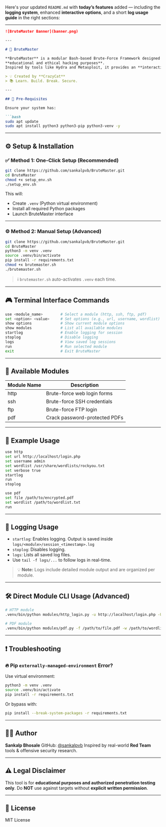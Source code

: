 Here's your updated `README.md` with **today’s features** added — including the **logging system**, enhanced **interactive options**, and a short **log usage guide** in the right sections:

---

````markdown
![BruteMaster Banner](banner.png)

---

# 🚀 BruteMaster

**BruteMaster** is a modular Bash-based Brute-Force Framework designed for  
**educational and ethical hacking purposes**.  
Inspired by tools like Hydra and Metasploit, it provides an **interactive terminal interface** and supports modular attacks like HTTP, SSH, FTP, and PDF password brute-forcing.

> 💡 Created by **CrazyCat**  
> 📚 Learn. Build. Break. Secure.

---

## 🔰 Pre-Requisites

Ensure your system has:

```bash
sudo apt update
sudo apt install python3 python3-pip python3-venv -y
````

---

## ⚙️ Setup & Installation

### ✅ Method 1: One-Click Setup (Recommended)

```bash
git clone https://github.com/sankalpvb/BruteMaster.git
cd BruteMaster
chmod +x setup_env.sh
./setup_env.sh
```

This will:

* Create `.venv` (Python virtual environment)
* Install all required Python packages
* Launch BruteMaster interface

---

### ⚙️ Method 2: Manual Setup (Advanced)

```bash
git clone https://github.com/sankalpvb/BruteMaster.git
cd BruteMaster
python3 -m venv .venv
source .venv/bin/activate
pip install -r requirements.txt
chmod +x brutemaster.sh
./brutemaster.sh
```

> ℹ️ `brutemaster.sh` auto-activates `.venv` each time.

---

## 🎮 Terminal Interface Commands

```bash
use <module_name>        # Select a module (http, ssh, ftp, pdf)
set <option> <value>     # Set options (e.g., url, username, wordlist)
show options             # Show current module options
show modules             # List all available modules
startlog                 # Enable logging for session
stoplog                  # Disable logging
logs                     # View saved log sessions
run                      # Run selected module
exit                     # Exit BruteMaster
```

---

## 🧰 Available Modules

| Module Name | Description                   |
| ----------- | ----------------------------- |
| http        | Brute-force web login forms   |
| ssh         | Brute-force SSH credentials   |
| ftp         | Brute-force FTP login         |
| pdf         | Crack password-protected PDFs |

---

## 🧪 Example Usage

```bash
use http
set url http://localhost/login.php
set username admin
set wordlist /usr/share/wordlists/rockyou.txt
set verbose true
startlog
run
stoplog
```

```bash
use pdf
set file /path/to/encrypted.pdf
set wordlist /path/to/wordlist.txt
run
```

---

## 📜 Logging Usage

* `startlog`: Enables logging. Output is saved inside `logs/<module>/session_<timestamp>.log`
* `stoplog`: Disables logging.
* `logs`: Lists all saved log files.
* Use `tail -f logs/...` to follow logs in real-time.

> 💡 **Note:** Logs include detailed module output and are organized per module.

---

## 🛠️ Direct Module CLI Usage (Advanced)

```bash
# HTTP module
.venv/bin/python modules/http_login.py -u http://localhost/login.php -U admin -w /usr/share/wordlists/rockyou.txt --verbose

# PDF module
.venv/bin/python modules/pdf.py -f /path/to/file.pdf -w /path/to/wordlist.txt --verbose
```

---

## ❗ Troubleshooting

### 🔥 Pip `externally-managed-environment` Error?

Use virtual environment:

```bash
python3 -m venv .venv
source .venv/bin/activate
pip install -r requirements.txt
```

Or bypass with:

```bash
pip install --break-system-packages -r requirements.txt
```

---

## 👨‍💻 Author

**Sankalp Bhosale**
GitHub: [@sankalpvb](https://github.com/sankalpvb)
Inspired by real-world **Red Team** tools & offensive security research.

---

## ⚠️ Legal Disclaimer

This tool is for **educational purposes and authorized penetration testing only**.
Do **NOT** use against targets without **explicit written permission**.

---

## 📄 License

MIT License

```

